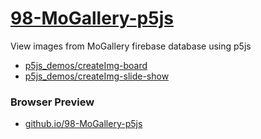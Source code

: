 # [98-MoGallery-p5js](https://github.com/mobilelabclass-itp/98-MoGallery-p5js)

View images from MoGallery firebase database using p5js

- [p5js_demos/createImg-board](p5js_demos/createImg-board/)
- [p5js_demos/createImg-slide-show](p5js_demos/createImg-slide-show)

### Browser Preview

- [github.io/98-MoGallery-p5js](https://mobilelabclass-itp.github.io/98-MoGallery-p5js/)
